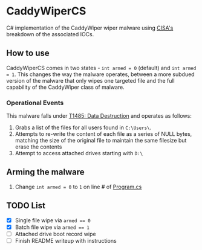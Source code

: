 # CaddyWiperCS
C# implementation of the CaddyWiper wiper malware using [CISA's](https://www.cisa.gov/news-events/analysis-reports/ar22-115c) breakdown of the associated IOCs.

## How to use
CaddyWiperCS comes in two states - `int armed = 0` (default) and `int armed = 1`. This changes the way the malware operates, between a more subdued version of the malware that only wipes one targeted file and the full capability of the CaddyWiper class of malware.

### Operational Events
This malware falls under [T1485: Data Destruction](https://attack.mitre.org/techniques/T1485/) and operates as follows:
  1. Grabs a list of the files for all users found in `C:\Users\`.
  2. Attempts to re-write the content of each file as a series of NULL bytes, matching the size of the original file to maintain the same filesize but erase the contents
  3. Attempt to access attached drives starting with `D:\`

## Arming the malware
  1. Change `int armed = 0` to `1` on line # of [Program.cs](/CaddyClone/Program.cs#22)

## TODO List
- [x] Single file wipe via `armed == 0`
- [x] Batch file wipe via `armed == 1`
- [ ] Attached drive boot record wipe
- [ ] Finish README writeup with instructions
